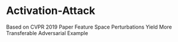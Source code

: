 # Activation-Attack
Based on CVPR 2019 Paper Feature Space Perturbations Yield More Transferable Adversarial Example
<a href="https://openaccess.thecvf.com/content_CVPR_2019/papers/Inkawhich_Feature_Space_Perturbations_Yield_More_Transferable_Adversarial_Examples_CVPR_2019_paper.pdf">
